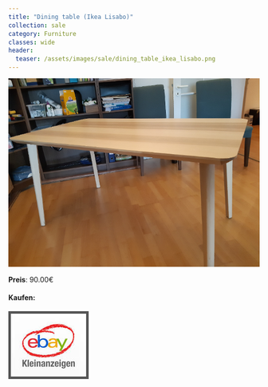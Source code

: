 ```yaml
---
title: "Dining table (Ikea Lisabo)"
collection: sale
category: Furniture
classes: wide
header: 
  teaser: /assets/images/sale/dining_table_ikea_lisabo.png
---
```




<a href="">
  <img src="/assets/images/sale/dining_table_ikea_lisabo.png" alt="Dining table (Ikea Lisabo)">
</a>

**Preis**: 90.00€


#### Kaufen:
<a href="">
  <img src="/assets/images/ebay.png" alt="Ebay Kleinanzeigen" style="border: 5px solid #555">
</a>

